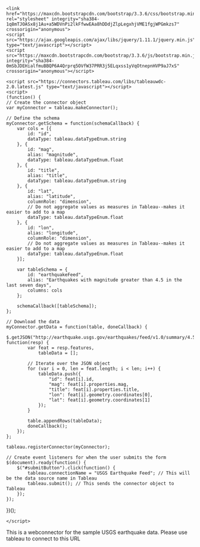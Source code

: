 <html>
<head>
    <title>USGS Earthquake Feed</title>
    <meta http-equiv="Cache-Control" content="no-store" />
    
    <link href="https://maxcdn.bootstrapcdn.com/bootstrap/3.3.6/css/bootstrap.min.css" rel="stylesheet" integrity="sha384-1q8mTJOASx8j1Au+a5WDVnPi2lkFfwwEAa8hDDdjZlpLegxhjVME1fgjWPGmkzs7" crossorigin="anonymous">
    <script src="https://ajax.googleapis.com/ajax/libs/jquery/1.11.1/jquery.min.js" type="text/javascript"></script>
    <script src="https://maxcdn.bootstrapcdn.com/bootstrap/3.3.6/js/bootstrap.min.js" integrity="sha384-0mSbJDEHialfmuBBQP6A4Qrprq5OVfW37PRR3j5ELqxss1yVqOtnepnHVP9aJ7xS" crossorigin="anonymous"></script>
    
    <script src="https://connectors.tableau.com/libs/tableauwdc-2.0.latest.js" type="text/javascript"></script>
    <script>
	(function() {
    // Create the connector object
    var myConnector = tableau.makeConnector();

    // Define the schema
    myConnector.getSchema = function(schemaCallback) {
        var cols = [{
            id: "id",
            dataType: tableau.dataTypeEnum.string
        }, {
            id: "mag",
            alias: "magnitude",
            dataType: tableau.dataTypeEnum.float
        }, {
            id: "title",
            alias: "title",
            dataType: tableau.dataTypeEnum.string
        }, {
            id: "lat",
            alias: "latitude",
            columnRole: "dimension",
            // Do not aggregate values as measures in Tableau--makes it easier to add to a map 
            dataType: tableau.dataTypeEnum.float
        }, {
            id: "lon",
            alias: "longitude",
            columnRole: "dimension",
            // Do not aggregate values as measures in Tableau--makes it easier to add to a map 
            dataType: tableau.dataTypeEnum.float
        }];

        var tableSchema = {
            id: "earthquakeFeed",
            alias: "Earthquakes with magnitude greater than 4.5 in the last seven days",
            columns: cols
        };

        schemaCallback([tableSchema]);
    };

    // Download the data
    myConnector.getData = function(table, doneCallback) {
        $.getJSON("http://earthquake.usgs.gov/earthquakes/feed/v1.0/summary/4.5_week.geojson", function(resp) {
            var feat = resp.features,
                tableData = [];

            // Iterate over the JSON object
            for (var i = 0, len = feat.length; i < len; i++) {
                tableData.push({
                    "id": feat[i].id,
                    "mag": feat[i].properties.mag,
                    "title": feat[i].properties.title,
                    "lon": feat[i].geometry.coordinates[0],
                    "lat": feat[i].geometry.coordinates[1]
                });
            }

            table.appendRows(tableData);
            doneCallback();
        });
    };

    tableau.registerConnector(myConnector);

    // Create event listeners for when the user submits the form
    $(document).ready(function() {
        $("#submitButton").click(function() {
            tableau.connectionName = "USGS Earthquake Feed"; // This will be the data source name in Tableau
            tableau.submit(); // This sends the connector object to Tableau
        });
    });
})();

	</script>
</head>

<body>
    <div class="container container-table">
        <div class="row vertical-center-row">
            <div class="center">
                This is a webconnector for the sample USGS earthquake data.
				Please use tableau to connect to this URL
            </div>
        </div>
    </div>
</body>
</html>
